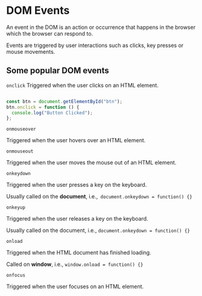 # DOM Events

An event in the DOM is an action or occurrence that happens in the browser which the browser can respond to.

Events are triggered by user interactions such as clicks, key presses or mouse movements.


## Some popular DOM events

`onclick`
Triggered when the user clicks on an HTML element.

```js

const btn = document.getElementById("btn");
btn.onclick = function () {
  console.log("Button Clicked");
};


```

`onmouseover`

Triggered when the user hovers over an HTML element.

`onmouseout`

Triggered when the user moves the mouse out of an HTML element.

`onkeydown`

Triggered when the user presses a key on the keyboard.

Usually called on the **document**, i.e.,` document.onkeydown = function() {}`

`onkeyup`

Triggered when the user releases a key on the keyboard.

Usually called on the document, i.e., `document.onkeydown = function() {}`

`onload`

Triggered when the HTML document has finished loading.


Called on **window**, i.e., `window.onload = function() {}`

`onfocus`

Triggered when the user focuses on an HTML element.